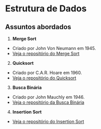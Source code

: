 # Estrutura de Dados

## Assuntos abordados

1. **Merge Sort**
  - Criado por John Von Neumann em 1945.
  - [Veja o repositório do Merge Sort](https://github.com/JandersonMota/estrutura-de-dados/tree/main/Merge-Sort)
2. **Quicksort**
  - Criado por C.A.R. Hoare em 1960.
  - [Veja o repositório do Quicksort](https://github.com/JandersonMota/estrutura-de-dados/tree/main/Quicksort)
3. **Busca Binária**
  - Criado por John Mauchly em 1946.
  - [Veja o repositório da Busca Binária](https://github.com/JandersonMota/estrutura-de-dados/tree/main/Busca-Binaria)
4. **Insertion Sort**
  - [Veja o repositório do Insertion Sort](https://github.com/JandersonMota/estrutura-de-dados/tree/main/Insertion-Sort)
